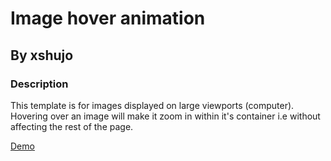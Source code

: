 # Image hover animation

## By xshujo

### Description

This template is for images displayed on large viewports (computer). Hovering over an image will make it zoom in within it's container i.e without affecting the rest of the page.

[Demo](demo.gif)
